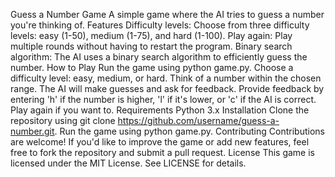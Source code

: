 Guess a Number Game
A simple game where the AI tries to guess a number you're thinking of.
Features
Difficulty levels: Choose from three difficulty levels: easy (1-50), medium (1-75), and hard (1-100).
Play again: Play multiple rounds without having to restart the program.
Binary search algorithm: The AI uses a binary search algorithm to efficiently guess the number.
How to Play
Run the game using python game.py.
Choose a difficulty level: easy, medium, or hard.
Think of a number within the chosen range.
The AI will make guesses and ask for feedback.
Provide feedback by entering 'h' if the number is higher, 'l' if it's lower, or 'c' if the AI is correct.
Play again if you want to.
Requirements
Python 3.x
Installation
Clone the repository using git clone https://github.com/username/guess-a-number.git.
Run the game using python game.py.
Contributing
Contributions are welcome! If you'd like to improve the game or add new features, feel free to fork the repository and submit a pull request.
License
This game is licensed under the MIT License. See LICENSE for details.
